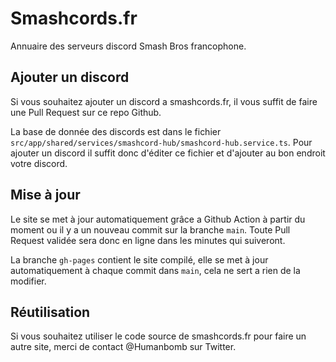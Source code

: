 Smashcords.fr
=============

Annuaire des serveurs discord Smash Bros francophone.

## Ajouter un discord

Si vous souhaitez ajouter un discord a smashcords.fr, il vous suffit de faire une Pull Request sur ce repo Github.

La base de donnée des discords est dans le fichier `src/app/shared/services/smashcord-hub/smashcord-hub.service.ts`.
Pour ajouter un discord il suffit donc d'éditer ce fichier et d'ajouter au bon endroit votre discord.

## Mise à jour

Le site se met à jour automatiquement grâce a Github Action à partir du moment ou il y a un nouveau commit sur la branche `main`.
Toute Pull Request validée sera donc en ligne dans les minutes qui suiveront.

La branche `gh-pages` contient le site compilé, elle se met à jour automatiquement à chaque commit dans `main`, cela ne sert a rien de la modifier.

## Réutilisation

Si vous souhaitez utiliser le code source de smashcords.fr pour faire un autre site, merci de contact @Humanbomb sur Twitter.
